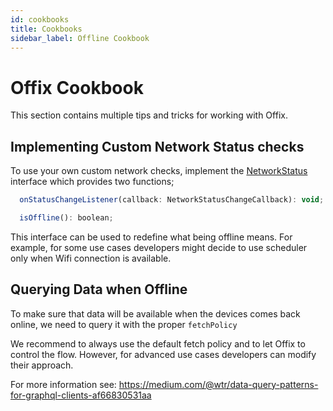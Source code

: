 ```yaml
---
id: cookbooks
title: Cookbooks
sidebar_label: Offline Cookbook
---
```



# Offix Cookbook

This section contains multiple tips and tricks for working with Offix.


## Implementing Custom Network Status checks

To use your own custom network checks, implement the [NetworkStatus](https://github.com/aerogear/offix/blob/0.14.0/packages/offix-offline/src/network/NetworkStatus.ts)
 interface which provides two functions;

```javascript
  onStatusChangeListener(callback: NetworkStatusChangeCallback): void;

  isOffline(): boolean;
```

This interface can be used to redefine what being offline means. 
For example, for some use cases developers might decide to use scheduler only when Wifi connection is available.

## Querying Data when Offline

To make sure that data will be available when the devices comes back online, we need to query it with the proper 
`fetchPolicy`

We recommend to always use the default fetch policy and to let Offix to control the flow. However, for advanced use cases
developers can modify their approach. 

For more information see: 
https://medium.com/@wtr/data-query-patterns-for-graphql-clients-af66830531aa
